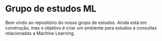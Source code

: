 # Grupo de estudos ML

Bem vindo ao repositório do nosso grupo de estudos. Ainda está em construção, mas o objetivo é criar um ambiente para estudos e consultas relacionadas a Machine Learning.